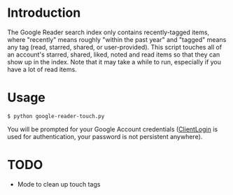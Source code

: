 # Introduction
The Google Reader search index only contains recently-tagged items, where "recently" means roughly "within the past year" and "tagged" means any tag (read, starred, shared, or user-provided). This script touches all of an account's starred, shared, liked, noted and read items so that they can show up in the index. Note that it may take a while to run, especially if you have a lot of read items.

# Usage

    $ python google-reader-touch.py

You will be prompted for your Google Account credentials ([ClientLogin](http://code.google.com/p/google-reader-api/wiki/Authentication) is used for authentication, your password is not persistent anywhere).

# TODO

* Mode to clean up touch tags
